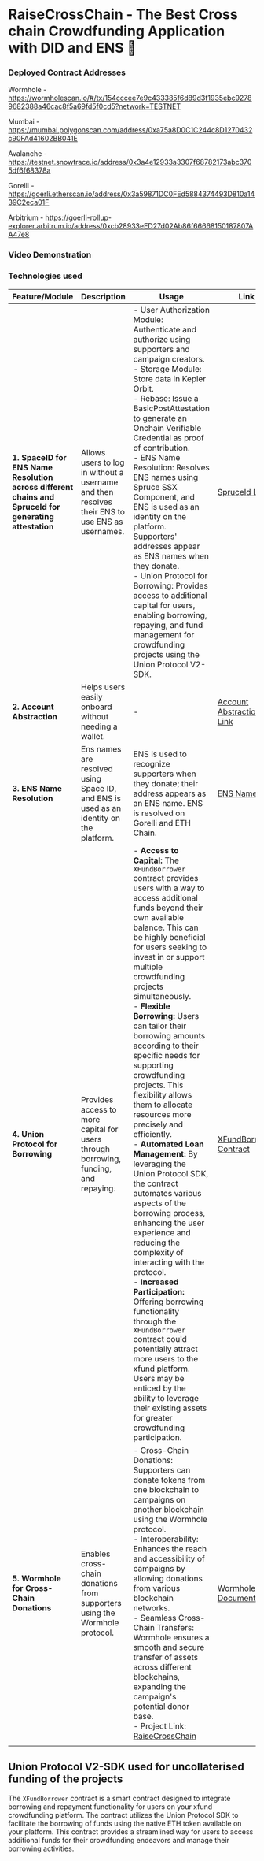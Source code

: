 # RaiseCrossChain - The Best Cross chain Crowdfunding Application with DID and ENS 🚀 

### Deployed Contract Addresses 

Wormhole - https://wormholescan.io/#/tx/154cccee7e9c433385f6d89d3f1935ebc92789682388a46cac8f5a69fd5f0cd5?network=TESTNET

Mumbai - https://mumbai.polygonscan.com/address/0xa75a8D0C1C244c8D1270432c90FAd41602BB041E

Avalanche - https://testnet.snowtrace.io/address/0x3a4e12933a3307f68782173abc3705df6f68378a

Gorelli - https://goerli.etherscan.io/address/0x3a59871DC0FEd5884374493D810a1439C2eca01F

Arbitrium - https://goerli-rollup-explorer.arbitrum.io/address/0xcb28933eED27d02Ab86f66668150187807AA47e8

### Video Demonstration


### Technologies used 

| **Feature/Module**                     | **Description**                                                                                       | **Usage**                                                                                                                                                         | **Link**                                     |
|---------------------------------------|-------------------------------------------------------------------------------------------------------|-------------------------------------------------------------------------------------------------------------------------------------------------------------------|----------------------------------------------|
| **1. SpaceID for ENS Name Resolution across different chains and SpruceId for generating attestation**                    | Allows users to log in without a username and then resolves their ENS to use ENS as usernames.      | - User Authorization Module: Authenticate and authorize using supporters and campaign creators.<br> - Storage Module: Store data in Kepler Orbit.<br> - Rebase: Issue a BasicPostAttestation to generate an Onchain Verifiable Credential as proof of contribution.<br> - ENS Name Resolution: Resolves ENS names using Spruce SSX Component, and ENS is used as an identity on the platform. Supporters' addresses appear as ENS names when they donate.<br> - Union Protocol for Borrowing: Provides access to additional capital for users, enabling borrowing, repaying, and fund management for crowdfunding projects using the Union Protocol V2-SDK.                                              | [SpruceId Link](https://testnet.arbiscan.io/address/0x34Afb4Cb3EC4A273968bBa7267A06ff1A37Cd510) |
| **2. Account Abstraction**             | Helps users easily onboard without needing a wallet.                                                 | -                                                                                                                                   | [Account Abstraction Link](https://testnet.snowtrace.io/address/0x32AdE66Dcd63bC95A3215C53BF712423550593FB) |
| **3. ENS Name Resolution**            | Ens names are resolved using Space ID, and ENS is used as an identity on the platform. | ENS is used to recognize supporters when they donate; their address appears as an ENS name. ENS is resolved on Gorelli and ETH Chain.                                 |           [ENS Name](https://github.com/kamalbuilds/xfund/blob/master/src/context/index.tsx#L40)                               |
| **4. Union Protocol for Borrowing**   | Provides access to more capital for users through borrowing, funding, and repaying.                 | - **Access to Capital:** The `XFundBorrower` contract provides users with a way to access additional funds beyond their own available balance. This can be highly beneficial for users seeking to invest in or support multiple crowdfunding projects simultaneously.<br> - **Flexible Borrowing:** Users can tailor their borrowing amounts according to their specific needs for supporting crowdfunding projects. This flexibility allows them to allocate resources more precisely and efficiently.<br> - **Automated Loan Management:** By leveraging the Union Protocol SDK, the contract automates various aspects of the borrowing process, enhancing the user experience and reducing the complexity of interacting with the protocol.<br> - **Increased Participation:** Offering borrowing functionality through the `XFundBorrower` contract could potentially attract more users to the xfund platform. Users may be enticed by the ability to leverage their existing assets for greater crowdfunding participation.                                                                 | [XFundBorrower Contract](https://github.com/kamalbuilds/xfund/blob/master/contracts/contracts/XFundBorrower.sol)   |
| **5. Wormhole for Cross-Chain Donations**   | Enables cross-chain donations from supporters using the Wormhole protocol.             | - Cross-Chain Donations: Supporters can donate tokens from one blockchain to campaigns on another blockchain using the Wormhole protocol.<br> - Interoperability: Enhances the reach and accessibility of campaigns by allowing donations from various blockchain networks.<br> - Seamless Cross-Chain Transfers: Wormhole ensures a smooth and secure transfer of assets across different blockchains, expanding the campaign's potential donor base.<br> - Project Link: [RaiseCrossChain](https://github.com/kamalbuilds/RaiseCrossChain/tree/master/contracts/src/RaiseCrossChain) | [Wormhole Documentation](https://docs.wormhole.network/) |
                                   |

## Union Protocol V2-SDK used for uncollaterised funding of the projects

The `XFundBorrower` contract is a smart contract designed to integrate borrowing and repayment functionality for users on your xfund crowdfunding platform. The contract utilizes the Union Protocol SDK to facilitate the borrowing of funds using the native ETH token available on your platform. This contract provides a streamlined way for users to access additional funds for their crowdfunding endeavors and manage their borrowing activities.
